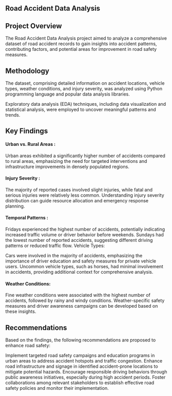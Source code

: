 <h2>Road Accident Data Analysis </h2>
<h2>Project Overview </h2>
The Road Accident Data Analysis project aimed to analyze a comprehensive dataset of road accident records to gain insights into accident patterns, contributing factors, and potential areas for improvement in road safety measures.

<h2>Methodology </h2>
The dataset, comprising detailed information on accident locations, vehicle types, weather conditions, and injury severity, was analyzed using Python programming language and popular data analysis libraries.

Exploratory data analysis (EDA) techniques, including data visualization and statistical analysis, were employed to uncover meaningful patterns and trends.
 <h2>Key Findings </h2>
 <h4> Urban vs. Rural Areas :</h4>

Urban areas exhibited a significantly higher number of accidents compared to rural areas, emphasizing the need for targeted interventions and infrastructure improvements in densely populated regions.
<h4> Injury Severity :</h4>

The majority of reported cases involved slight injuries, while fatal and serious injuries were relatively less common.
Understanding injury severity distribution can guide resource allocation and emergency response planning.
<h4>Temporal Patterns :</h4>

Fridays experienced the highest number of accidents, potentially indicating increased traffic volume or driver behavior before weekends.
Sundays had the lowest number of reported accidents, suggesting different driving patterns or reduced traffic flow.
Vehicle Types:

Cars were involved in the majority of accidents, emphasizing the importance of driver education and safety measures for private vehicle users.
Uncommon vehicle types, such as horses, had minimal involvement in accidents, providing additional context for comprehensive analysis.
<h4>Weather Conditions: </h4>

Fine weather conditions were associated with the highest number of accidents, followed by rainy and windy conditions.
Weather-specific safety measures and driver awareness campaigns can be developed based on these insights.
<h2>Recommendations </h2>
Based on the findings, the following recommendations are proposed to enhance road safety: <br>

Implement targeted road safety campaigns and education programs in urban areas to address accident hotspots and traffic congestion.
Enhance road infrastructure and signage in identified accident-prone locations to mitigate potential hazards.
Encourage responsible driving behaviors through public awareness initiatives, especially during high accident periods.
Foster collaborations among relevant stakeholders to establish effective road safety policies and monitor their implementation.
